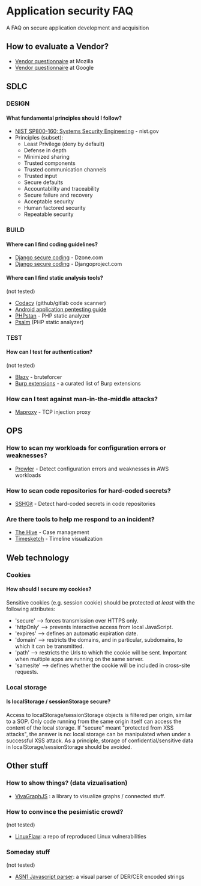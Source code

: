 # Application security FAQ
A FAQ on secure application development and acquisition
## How to evaluate a Vendor?
- [Vendor questionnaire](https://docs.google.com/document/d/1idP1gGuEgeinoL6m_hsZ8lQ8wz64BeI-S53n_9kwMkU) at Mozilla
- [Vendor questionnaire](https://github.com/google/vsaq) at Google
## SDLC
### DESIGN
#### What fundamental principles should I follow?
- [NIST SP800-160: Systems Security Engineering](https://csrc.nist.gov/publications/detail/sp/800-160/vol-1/final) - nist.gov
- Principles (subset):
  - Least Privilege (deny by default)
  - Defense in depth
  - Minimized sharing
  - Trusted components
  - Trusted communication channels
  - Trusted input
  - Secure defaults
  - Accountability and traceability
  - Secure failure and recovery
  - Acceptable security
  - Human factored security
  - Repeatable security

### BUILD
#### Where can I find coding guidelines?
- [Django secure coding](https://dzone.com/articles/protect-your-django-web-application-from-security-1) - Dzone.com
- [Django secure coding](https://docs.djangoproject.com/en/2.1/topics/security/) - Djangoproject.com
#### Where can I find static analysis tools?
(not tested)
- [Codacy](https://www.codacy.com) (github/gitlab code scanner)
- [Android application pentesting guide](https://nightowl131.github.io/AAPG/)
- [PHPstan](https://github.com/phpstan/phpstan) - PHP static analyzer
- [Psalm](https://psalm.dev/docs/running_psalm/installation/) (PHP static analyzer)


### TEST
#### How can I test for authentication?
(not tested)
- [Blazy](https://github.com/s0md3v/Blazy) - bruteforcer
- [Burp extensions](https://github.com/snoopysecurity/awesome-burp-extensions) - a curated list of Burp extensions

### How can I test against man-in-the-middle attacks?
- [Maproxy](https://pypi.org/project/maproxy/) - TCP injection proxy

## OPS
### How to scan my workloads for configuration errors or weaknesses?
- [Prowler](https://github.com/prowler-cloud/prowler) - Detect configuration errors and weaknesses in AWS workloads
 
### How to scan code repositories for hard-coded secrets?
- [SSHGit](https://github.com/eth0izzle/shhgit/) - Detect hard-coded secrets in code repositories

### Are there tools to help me respond to an incident?
- [The Hive](https://thehive-project.org/) - Case management
- [Timesketch](https://github.com/google/timesketch) - Timeline visualization

## Web technology 
### Cookies
#### How should I secure my cookies?
Sensitive cookies (e.g. session cookie) should be protected *at least* with the following attributes:
- 'secure' --> forces transmission over HTTPS only.
- 'httpOnly' --> prevents interactive access from local JavaScript.
- 'expires' --> defines an automatic expiration date.
- 'domain' --> restricts the domains, and in particular, subdomains, to which it can be transmitted.
- 'path' --> restricts the Urls to which the cookie will be sent. Important when multiple apps are running on the same server.
- 'samesite' --> defines whether the cookie will be included in cross-site requests.

### Local storage
#### Is localStorage / sessionStorage secure?
Access to localStorage/sessionStorage objects is filtered per origin, similar to a SOP. Only code running from the same origin itself can access the content of the local storage. If "secure" meant "protected from XSS attacks", the answer is no: local storage can be manipulated when under a successful XSS attack. As a principle, storage of confidential/sensitive data in localStorage/sessionStorage should be avoided.

## Other stuff
### How to show things? (data vizualisation)
- [VivaGraphJS](https://github.com/anvaka/VivaGraphJS) : a library to visualize graphs / connected stuff.

### How to convince the pesimistic crowd?
(not tested)
- [LinuxFlaw](https://github.com/VulnReproduction/LinuxFlaw): a repo of reproduced Linux vulnerabilities

### Someday stuff
(not tested)
- [ASN1 Javascript parser](http://lapo.it/asn1js/): a visual parser of DER/CER encoded strings
